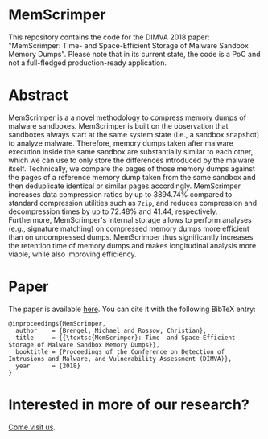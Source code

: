 # MemScrimper
This repository contains the code for the DIMVA 2018 paper: "MemScrimper: Time- and Space-Efficient Storage of Malware Sandbox Memory Dumps". Please note that in its current state, the code is a PoC and not a full-fledged production-ready application.

# Abstract
MemScrimper is a a novel methodology to compress memory dumps of malware sandboxes. MemScrimper is built on the observation that sandboxes always start at the same system state (i.e., a sandbox snapshot) to analyze malware. Therefore, memory dumps taken after malware execution inside the same sandbox are substantially similar to each other, which we can use to only store the differences introduced by the malware itself. Technically, we compare the pages of those memory dumps against the pages of a reference memory dump taken from the same sandbox and then deduplicate identical or similar pages accordingly. MemScrimper increases data compression ratios by up to 3894.74% compared to standard compression utilities such as `7zip`, and reduces compression and decompression times by up to 72.48% and 41.44, respectively. Furthermore, MemScrimper's internal storage allows to perform analyses (e.g., signature matching) on compressed memory dumps more efficient than on uncompressed dumps. MemScrimper thus significantly increases the retention time of memory dumps and makes longitudinal analysis more viable, while also improving efficiency.

# Paper
The paper is available [here](https://christian-rossow.de/publications/memscrimper-dimva2018.pdf). You can cite it with the following BibTeX entry:
```
@inproceedings{MemScrimper,
  author    = {Brengel, Michael and Rossow, Christian},
  title     = {{\textsc{MemScrimper}: Time- and Space-Efficient Storage of Malware Sandbox Memory Dumps}},
  booktitle = {Proceedings of the Conference on Detection of Intrusions and Malware, and Vulnerability Assessment (DIMVA)},
  year      = {2018}
}
```

# Interested in more of our research?
[Come visit us](http://syssec.mmci.uni-saarland.de/).
